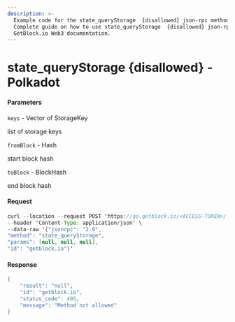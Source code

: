 ```yaml
---
description: >-
  Example code for the state_queryStorage  {disallowed} json-rpc method.
  Сomplete guide on how to use state_queryStorage  {disallowed} json-rpc in
  GetBlock.io Web3 documentation.
---
```


# state\_queryStorage {disallowed} - Polkadot

#### Parameters

`keys` - Vector of StorageKey

list of storage keys

`fromBlock` - Hash

start block hash

`toBlock` - BlockHash

end block hash

#### Request

```java
curl --location --request POST 'https://go.getblock.io/<ACCESS-TOKEN>/' \
--header 'Content-Type: application/json' \ 
--data-raw '{"jsonrpc": "2.0",
"method": "state_queryStorage",
"params": [null, null, null],
"id": "getblock.io"}'
```

#### Response

```java
{
    "result": "null",
    "id": "getblock.io",
    "status_code": 405,
    "message": "Method not allowed"
}
```

